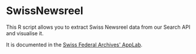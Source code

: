 # SwissNewsreel

This R script allows you to extract Swiss Newsreel data from our Search API and visualise it.

It is documented in the [Swiss Federal Archives' AppLab](http://applab.bar.admin.ch/extract-filmwochenshau-data-from-the-research-api-and-visualise-it).
